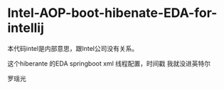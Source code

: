 # Intel-AOP-boot-hibenate-EDA-for-intellij
本代码intel是内部意思，跟Intel公司没有关系。


这个hiberante  的EDA springboot xml 线程配置，时间戳 我就没进英特尔


罗瑶光
